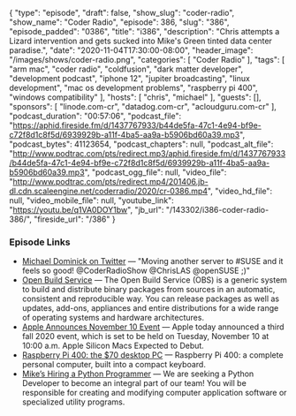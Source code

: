 {
  "type": "episode",
  "draft": false,
  "show_slug": "coder-radio",
  "show_name": "Coder Radio",
  "episode": 386,
  "slug": "386",
  "episode_padded": "0386",
  "title": "i386",
  "description": "Chris attempts a Lizard intervention and gets sucked into Mike's Green tinted data center paradise.",
  "date": "2020-11-04T17:30:00-08:00",
  "header_image": "/images/shows/coder-radio.png",
  "categories": [
    "Coder Radio"
  ],
  "tags": [
    "arm mac",
    "coder radio",
    "coldfusion",
    "dark matter developer",
    "development podcast",
    "iphone 12",
    "jupiter broadcasting",
    "linux development",
    "mac os development problems",
    "raspberry pi 400",
    "windows compatibility"
  ],
  "hosts": [
    "chris",
    "michael"
  ],
  "guests": [],
  "sponsors": [
    "linode.com-cr",
    "datadog.com-cr",
    "acloudguru.com-cr"
  ],
  "podcast_duration": "00:57:06",
  "podcast_file": "https://aphid.fireside.fm/d/1437767933/b44de5fa-47c1-4e94-bf9e-c72f8d1c8f5d/6939929b-a11f-4ba5-aa9a-b5906bd60a39.mp3",
  "podcast_bytes": 41123654,
  "podcast_chapters": null,
  "podcast_alt_file": "http://www.podtrac.com/pts/redirect.mp3/aphid.fireside.fm/d/1437767933/b44de5fa-47c1-4e94-bf9e-c72f8d1c8f5d/6939929b-a11f-4ba5-aa9a-b5906bd60a39.mp3",
  "podcast_ogg_file": null,
  "video_file": "http://www.podtrac.com/pts/redirect.mp4/201406.jb-dl.cdn.scaleengine.net/coderradio/2020/cr-0386.mp4",
  "video_hd_file": null,
  "video_mobile_file": null,
  "youtube_link": "https://youtu.be/q1VA0DOY1bw",
  "jb_url": "/143302/i386-coder-radio-386/",
  "fireside_url": "/386"
}


### Episode Links

  * [Michael Dominick on Twitter](https://twitter.com/dominucco/status/1321668667252363270 "Michael Dominick on Twitter") — "Moving another server to #SUSE and it feels so good! @CoderRadioShow @ChrisLAS @openSUSE ;)"
  * [Open Build Service](https://openbuildservice.org/ "Open Build Service") — The Open Build Service (OBS) is a generic system to build and distribute binary packages from sources in an automatic, consistent and reproducible way. You can release packages as well as updates, add-ons, appliances and entire distributions for a wide range of operating systems and hardware architectures.
  * [Apple Announces November 10 Event](https://www.macrumors.com/2020/11/02/apple-november-event/?scrolla=5eb6d68b7fedc32c19ef33b4 "Apple Announces November 10 Event") — Apple today announced a third fall 2020 event, which is set to be held on Tuesday, November 10 at 10:00 a.m. Apple Silicon Macs Expected to Debut.
  * [Raspberry Pi 400: the $70 desktop PC](https://www.raspberrypi.org/blog/raspberry-pi-400-the-70-desktop-pc/ "Raspberry Pi 400: the $70 desktop PC") — Raspberry Pi 400: a complete personal computer, built into a compact keyboard.
  * [Mike’s Hiring a Python Programmer](https://www.ziprecruiter.com/c/The-Mad-Botter/Job/Python-Programmer/-in-Plant-City,FL?jid=ea1bcb13ee5d09cb "Mike’s Hiring a Python Programmer") — We are seeking a Python Developer to become an integral part of our team! You will be responsible for creating and modifying computer application software or specialized utility programs.


